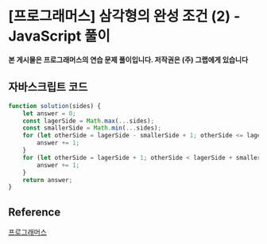 # [프로그래머스] 삼각형의 완성 조건 (2) - JavaScript 풀이

**본 게시물은 프로그래머스의 연습 문제 풀이입니다. 저작권은 (주) 그랩에게 있습니다**

## 자바스크립트 코드

```JavaScript
function solution(sides) {
    let answer = 0;
    const lagerSide = Math.max(...sides);
    const smallerSide = Math.min(...sides);
    for (let otherSide = lagerSide - smallerSide + 1; otherSide <= lagerSide; otherSide++) {
        answer += 1;
    }
    for (let otherSide = lagerSide + 1; otherSide < lagerSide + smallerSide; otherSide++) {
        answer += 1;
    }
    return answer;
}
```



## Reference

[프로그래머스](https://programmers.co.kr)

